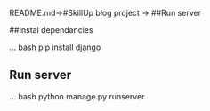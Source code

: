 README.md->#SkillUp blog project -> ##Run server

##Instal dependancies

... bash
pip install django

## Run server
... bash
python manage.py runserver